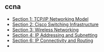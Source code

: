 ## ccna

- [Section 1: TCP/IP Networking Model]()
- [Section 2: Cisco Switching Infrastructure]()
- [Section 3: Wireless Networking]()
- [Section 4: IP Addressing and Subnetting]()
- [Section 6: IP Connectivity and Routing]()
- 
